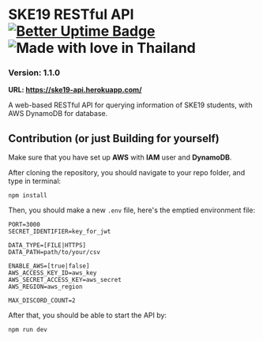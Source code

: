 # SKE19 RESTful API [![Better Uptime Badge](https://betteruptime.com/status-badges/v1/monitor/90vd.svg)](https://betteruptime.com/?utm_source=status_badge) ![Made with love in Thailand](https://madewithlove.now.sh/th?heart=true&colorA=%232e1c5e&colorB=%23e735f3)

### Version: 1.1.0

**URL: https://ske19-api.herokuapp.com/**

A web-based RESTful API for querying information of SKE19 students, with AWS DynamoDB for database.

## Contribution (or just Building for yourself)
Make sure that you have set up **AWS** with **IAM** user and **DynamoDB**.

After cloning the repository, you should navigate to your repo folder, and type in terminal:

```
npm install
```

Then, you should make a new `.env` file, here's the emptied environment file:

```
PORT=3000
SECRET_IDENTIFIER=key_for_jwt

DATA_TYPE=[FILE|HTTPS]
DATA_PATH=path/to/your/csv

ENABLE_AWS=[true|false]
AWS_ACCESS_KEY_ID=aws_key
AWS_SECRET_ACCESS_KEY=aws_secret
AWS_REGION=aws_region

MAX_DISCORD_COUNT=2
```

After that, you should be able to start the API by:

```
npm run dev
```
